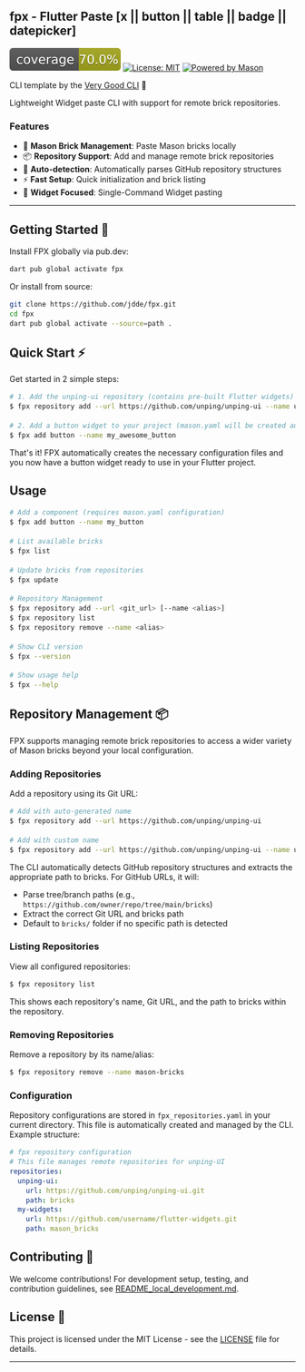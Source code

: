 ## fpx - Flutter Paste [x || button || table || badge || datepicker]

![coverage][coverage_badge]
[![License: MIT][license_badge]][license_link]
[![Powered by Mason](https://img.shields.io/endpoint?url=https%3A%2F%2Ftinyurl.com%2Fmason-badge)](https://github.com/felangel/mason)



CLI template by the [Very Good CLI][very_good_cli_link] 🤖

Lightweight Widget paste CLI with support for remote brick repositories.

### Features

- 🧱 **Mason Brick Management**: Paste Mason bricks locally
- 📦 **Repository Support**: Add and manage remote brick repositories  
- 🔄 **Auto-detection**: Automatically parses GitHub repository structures
- ⚡ **Fast Setup**: Quick initialization and brick listing
- 🎯 **Widget Focused**: Single-Command Widget pasting

---

## Getting Started 🚀

Install FPX globally via pub.dev:

```sh
dart pub global activate fpx
```

Or install from source:

```sh
git clone https://github.com/jdde/fpx.git
cd fpx
dart pub global activate --source=path .
```

## Quick Start ⚡

Get started in 2 simple steps:

```sh
# 1. Add the unping-ui repository (contains pre-built Flutter widgets)
$ fpx repository add --url https://github.com/unping/unping-ui --name unping-ui

# 2. Add a button widget to your project (mason.yaml will be created automatically)
$ fpx add button --name my_awesome_button
```

That's it! FPX automatically creates the necessary configuration files and you now have a button widget ready to use in your Flutter project.

## Usage

```sh
# Add a component (requires mason.yaml configuration)
$ fpx add button --name my_button

# List available bricks
$ fpx list

# Update bricks from repositories
$ fpx update

# Repository Management
$ fpx repository add --url <git_url> [--name <alias>]
$ fpx repository list
$ fpx repository remove --name <alias>

# Show CLI version
$ fpx --version

# Show usage help
$ fpx --help
```

## Repository Management 📦

FPX supports managing remote brick repositories to access a wider variety of Mason bricks beyond your local configuration.

### Adding Repositories

Add a repository using its Git URL:

```sh
# Add with auto-generated name
$ fpx repository add --url https://github.com/unping/unping-ui

# Add with custom name
$ fpx repository add --url https://github.com/unping/unping-ui --name unping-ui
```

The CLI automatically detects GitHub repository structures and extracts the appropriate path to bricks. For GitHub URLs, it will:
- Parse tree/branch paths (e.g., `https://github.com/owner/repo/tree/main/bricks`)
- Extract the correct Git URL and bricks path
- Default to `bricks/` folder if no specific path is detected

### Listing Repositories

View all configured repositories:

```sh
$ fpx repository list
```

This shows each repository's name, Git URL, and the path to bricks within the repository.

### Removing Repositories

Remove a repository by its name/alias:

```sh
$ fpx repository remove --name mason-bricks
```

### Configuration

Repository configurations are stored in `fpx_repositories.yaml` in your current directory. This file is automatically created and managed by the CLI. Example structure:

```yaml
# fpx repository configuration
# This file manages remote repositories for unping-UI
repositories:
  unping-ui:
    url: https://github.com/unping/unping-ui.git
    path: bricks
  my-widgets:
    url: https://github.com/username/flutter-widgets.git
    path: mason_bricks
```

## Contributing 🤝

We welcome contributions! For development setup, testing, and contribution guidelines, see [README_local_development.md](README_local_development.md).

## License 📄

This project is licensed under the MIT License - see the [LICENSE](LICENSE) file for details.

---

[coverage_badge]: coverage_badge.svg
[license_badge]: https://img.shields.io/badge/license-MIT-blue.svg
[license_link]: https://opensource.org/licenses/MIT
[very_good_analysis_badge]: https://img.shields.io/badge/style-very_good_analysis-B22C89.svg
[very_good_analysis_link]: https://pub.dev/packages/very_good_analysis
[very_good_cli_link]: https://github.com/VeryGoodOpenSource/very_good_cli
